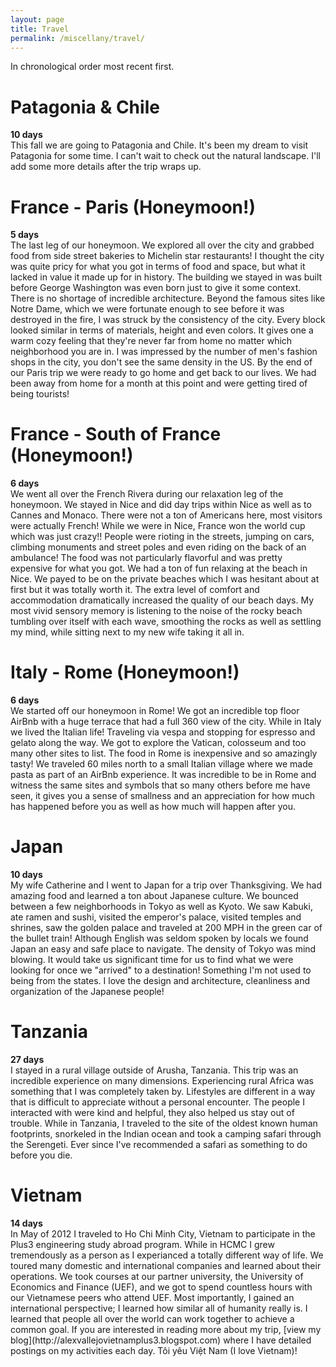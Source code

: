 ```yaml
---
layout: page
title: Travel
permalink: /miscellany/travel/
---
```

In chronological order most recent first.

# Patagonia & Chile
<div><b>10 days</b></div>
This fall we are going to Patagonia and Chile. It's been my dream to visit Patagonia for some time. I can't wait to check out the natural landscape. I'll add some more details after the trip wraps up.

# France - Paris (Honeymoon!)
<div><b>5 days</b></div>
The last leg of our honeymoon. We explored all over the city and grabbed food from side street bakeries to Michelin star restaurants! I thought the city was quite pricy for what you got in terms of food and space, but what it lacked in value it made up for in history. The building we stayed in was built before George Washington was even born just to give it some context. There is no shortage of incredible architecture. Beyond the famous sites like Notre Dame, which we were fortunate enough to see before it was destroyed in the fire, I was struck by the consistency of the city. Every block looked similar in terms of materials, height and even colors. It gives one a warm cozy feeling that they're never far from home no matter which neighborhood you are in. I was impressed by the number of men's fashion shops in the city, you don't see the same density in the US. By the end of our Paris trip we were ready to go home and get back to our lives. We had been away from home for a month at this point and were getting tired of being tourists!

# France - South of France (Honeymoon!)
<div><b>6 days</b></div>
We went all over the French Rivera during our relaxation leg of the honeymoon. We stayed in Nice and did day trips within Nice as well as to Cannes and Monaco. There were not a ton of Americans here, most visitors were actually French! While we were in Nice, France won the world cup which was just crazy!! People were rioting in the streets, jumping on cars, climbing monuments and street poles and even riding on the back of an ambulance! The food was not particularly flavorful and was pretty expensive for what you got. We had a ton of fun relaxing at the beach in Nice. We payed to be on the private beaches which I was hesitant about at first but it was totally worth it. The extra level of comfort and accommodation dramatically increased the quality of our beach days. My most vivid sensory memory is listening to the noise of the rocky beach tumbling over itself with each wave, smoothing the rocks as well as settling my mind, while sitting next to my new wife taking it all in.

# Italy - Rome (Honeymoon!)
<div><b>6 days</b></div>
We started off our honeymoon in Rome! We got an incredible top floor AirBnb with a huge terrace that had a full 360 view of the city. While in Italy we lived the Italian life! Traveling via vespa and stopping for espresso and gelato along the way. We got to explore the Vatican, colosseum and too many other sites to list. The food in Rome is inexpensive and so amazingly tasty! We traveled 60 miles north to a small Italian village where we made pasta as part of an AirBnb experience. It was incredible to be in Rome and witness the same sites and symbols that so many others before me have seen, it gives you a sense of smallness and an appreciation for how much has happened before you as well as how much will happen after you.

# Japan
<div><b>10 days</b></div>
My wife Catherine and I went to Japan for a trip over Thanksgiving. We had amazing food and learned a ton about Japanese culture. We bounced between a few neighborhoods in Tokyo as well as Kyoto. We saw Kabuki, ate ramen and sushi, visited the emperor's palace, visited temples and shrines, saw the golden palace and traveled at 200 MPH in the green car of the bullet train! Although English was seldom spoken by locals we found Japan an easy and safe place to navigate. The density of Tokyo was mind blowing. It would take us significant time for us to find what we were looking for once we "arrived" to a destination! Something I'm not used to being from the states. I love the design and architecture, cleanliness and organization of the Japanese people!

# Tanzania
<div><b>27 days</b></div>
I stayed in a rural village outside of Arusha, Tanzania. This trip was an incredible experience on many dimensions. Experiencing rural Africa was something that I was completely taken by. Lifestyles are different in a way that is difficult to appreciate without a personal encounter. The people I interacted with were kind and helpful, they also helped us stay out of trouble. While in Tanzania, I traveled to the site of the oldest known human footprints, snorkeled in the Indian ocean and took a camping safari through the Serengeti. Ever since I've recommended a safari as something to do before you die.

# Vietnam
<div><b>14 days</b></div>
In May of 2012 I traveled to Ho Chi Minh City, Vietnam to participate in the Plus3 engineering study abroad program. While in HCMC I grew tremendously as a person as I experianced a totally different way of life. We toured many domestic and international companies and learned about their operations. We took courses at our partner university, the University of Economics and Finance (UEF), and we got to spend countless hours with our Vietnamese peers who attend UEF. Most importantly, I gained an international perspective; I learned how similar all of humanity really is. I learned that people all over the world can work together to achieve a common goal. If you are interested in reading more about my trip, [view my blog](http://alexvallejovietnamplus3.blogspot.com) where I have detailed postings on my activities each day. Tôi yêu Việt Nam (I love Vietnam)!